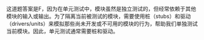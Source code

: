 这道题答案是F，因为在单元测试中，模块虽然是独立测试的，但经常依赖于其他模块的输入或输出。为了隔离当前被测试的模块，需要使用桩（stubs）和驱动（drivers/units）来模拟那些尚未开发或不可用的模块的行为，帮助我们单独测试当前模块。因此，单元测试通常需要桩和驱动。
